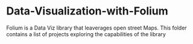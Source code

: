 # Data-Visualization-with-Folium
Folium is a Data Viz library that leaverages open street Maps. This folder contains a list of projects exploring the capabilities of the library
